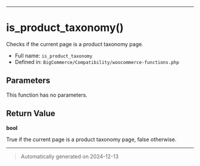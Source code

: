 ***

# is_product_taxonomy()

Checks if the current page is a product taxonomy page.




* Full name: `is_product_taxonomy`
* Defined in: `BigCommerce/Compatibility/woocommerce-functions.php`

## Parameters

This function has no parameters.

## Return Value

**bool**

True if the current page is a product taxonomy page, false otherwise.

***
> Automatically generated on 2024-12-13
